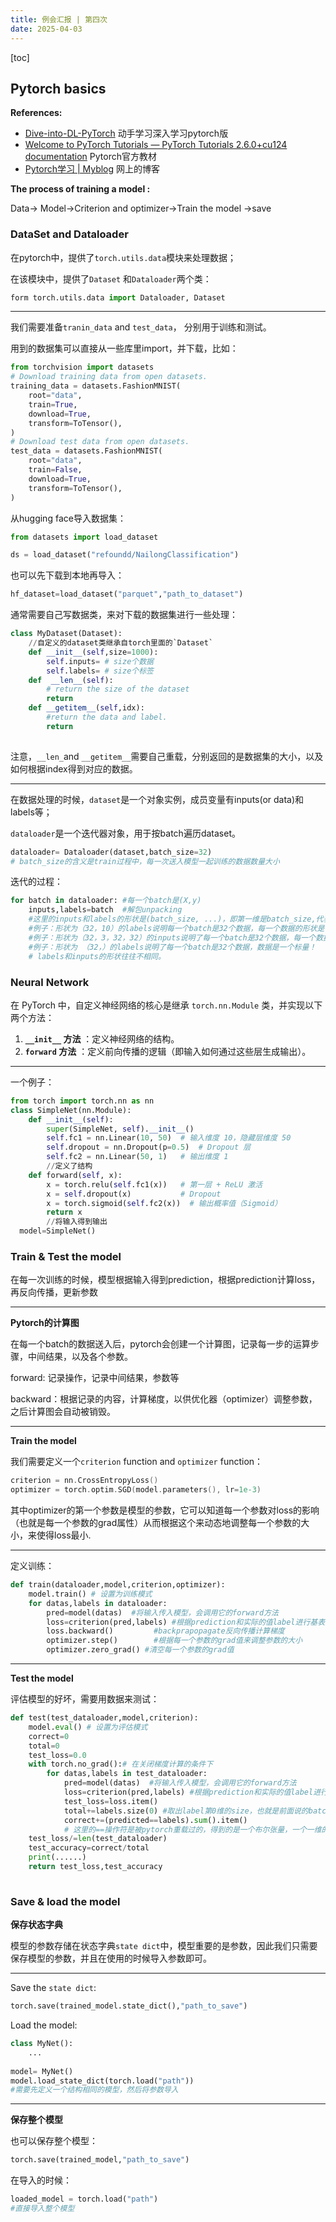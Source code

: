 ```yaml
---
title: 例会汇报 | 第四次
date: 2025-04-03
---
```


[toc]

## Pytorch basics

**References:** 

-   [Dive-into-DL-PyTorch](https://tangshusen.me/Dive-into-DL-PyTorch/) 动手学习深入学习pytorch版
-   [Welcome to PyTorch Tutorials — PyTorch Tutorials 2.6.0+cu124 documentation](https://pytorch.org/tutorials/) Pytorch官方教材
-   [Pytorch学习 | Myblog](https://yama-lei.top/posts/科研启蒙/Pytorch学习.html#tensor张量的创建) 网上的博客

**The process of training a model :**

Data-> Model->Criterion and optimizer->Train the model ->save

### DataSet and Dataloader

在pytorch中，提供了`torch.utils.data`模块来处理数据；

在该模块中，提供了`Dataset` 和`Dataloader`两个类：

```py
form torch.utils.data import Dataloader, Dataset
```

----

我们需要准备`tranin_data` and `test_data`， 分别用于训练和测试。

用到的数据集可以直接从一些库里import，并下载，比如：

```python
from torchvision import datasets
# Download training data from open datasets.
training_data = datasets.FashionMNIST(
    root="data",
    train=True,
    download=True,
    transform=ToTensor(),
)
# Download test data from open datasets.
test_data = datasets.FashionMNIST(
    root="data",
    train=False,
    download=True,
    transform=ToTensor(),
)
```

从hugging face导入数据集：

```py
from datasets import load_dataset

ds = load_dataset("refoundd/NailongClassification")
```

也可以先下载到本地再导入：

```python
hf_dataset=load_dataset("parquet","path_to_dataset")
```



通常需要自己写数据类，来对下载的数据集进行一些处理：

```py
class MyDataset(Dataset):
    //自定义的dataset类继承自torch里面的`Dataset`
    def __init__(self,size=1000):
        self.inputs= # size个数据
        self.labels= # size个标签
    def  __len__(self):
        # return the size of the dataset
        return 
    def __getitem__(self,idx):
    	#return the data and label.
    	return 
    
```

注意，`__len_`and `__getitem__`需要自己重载，分别返回的是数据集的大小，以及如何根据index得到对应的数据。



---

在数据处理的时候，`dataset`是一个对象实例，成员变量有inputs(or data)和labels等；

`dataloader`是一个迭代器对象，用于按batch遍历dataset。

```py
dataloader= Dataloader(dataset,batch_size=32)
# batch_size的含义是train过程中，每一次送入模型一起训练的数据数量大小
```

迭代的过程：

```py
for batch in dataloader: #每一个batch是(X,y)
	inputs,labels=batch  #解包unpacking
    #这里的inputs和labels的形状是(batch_size, ...)，即第一维是batch_size,代表有inputs/labels这个张量有batch_size个数据。之后的维数代表了每一个数据的特征
    #例子：形状为（32，10）的labels说明每一个batch是32个数据，每一个数据的形状是（10），即一个特征数为10的一位向量；
    #例子：形状为（32，3，32，32）的inputs说明了每一个batch是32个数据，每一个数据的形状是（3，32，32）;
    #例子：形状为 （32，）的labels说明了每一个batch是32个数据，数据是一个标量！
    # labels和inputs的形状往往不相同。
```



### Neural Network

在 PyTorch 中，自定义神经网络的核心是继承 `torch.nn.Module` 类，并实现以下两个方法：

1.  **`__init__` 方法** ：定义神经网络的结构。
2.  **`forward` 方法** ：定义前向传播的逻辑（即输入如何通过这些层生成输出）。

---

一个例子：

```py
from torch import torch.nn as nn
class SimpleNet(nn.Module):
    def __init__(self):
        super(SimpleNet, self).__init__()
        self.fc1 = nn.Linear(10, 50)  # 输入维度 10，隐藏层维度 50
        self.dropout = nn.Dropout(p=0.5)  # Dropout 层
        self.fc2 = nn.Linear(50, 1)   # 输出维度 1
		//定义了结构	
    def forward(self, x):	
        x = torch.relu(self.fc1(x))   # 第一层 + ReLU 激活
        x = self.dropout(x)           # Dropout
        x = torch.sigmoid(self.fc2(x))  # 输出概率值（Sigmoid）
        return x
    	//将输入得到输出
  model=SimpleNet()
```

### Train & Test the model

在每一次训练的时候，模型根据输入得到prediction，根据prediction计算loss，再反向传播，更新参数

---

**Pytorch的计算图**

在每一个batch的数据送入后，pytorch会创建一个计算图，记录每一步的运算步骤，中间结果，以及各个参数。

forward: 记录操作，记录中间结果，参数等

backward：根据记录的内容，计算梯度，以供优化器（optimizer）调整参数，之后计算图会自动被销毁。

---

**Train the model**

我们需要定义一个`criterion` function and `optimizer` function：

````cpp
criterion = nn.CrossEntropyLoss()
optimizer = torch.optim.SGD(model.parameters(), lr=1e-3)
````

其中optimizer的第一个参数是模型的参数，它可以知道每一个参数对loss的影响（也就是每一个参数的grad属性）从而根据这个来动态地调整每一个参数的大小，来使得loss最小.

---

定义训练：

```python
def train(dataloader,model,criterion,optimizer):
    model.train() # 设置为训练模式
    for datas,labels in dataloader:
        pred=model(datas)  #将输入传入模型，会调用它的forward方法
        loss=criterion(pred,labels) #根据prediction和实际的值label进行基表计算得到loss
        loss.backward() 		#backprapopagate反向传播计算梯度
        optimizer.step()		#根据每一个参数的grad值来调整参数的大小
        optimizer.zero_grad() #清空每一个参数的grad值
```

---

**Test the model**

评估模型的好坏，需要用数据来测试：

```py
def test(test_dataloader,model,criterion):
    model.eval() # 设置为评估模式
    correct=0
    total=0
    test_loss=0.0
    with torch.no_grad():# 在关闭梯度计算的条件下
    	for datas,labels in test_dataloader:
        	pred=model(datas)  #将输入传入模型，会调用它的forward方法
        	loss=criterion(pred,labels) #根据prediction和实际的值label进行基表计算得到loss
            test_loss=loss.item()
           	total+=labels.size(0) #取出label第0维的size，也就是前面说的batch
            correct+=(predicted==labels).sum().item()
            # 这里的==操作符是被pytorch重载过的，得到的是一个布尔张量，一个一维的、特征为batch_size的张量，即这个张量的内容是batch_size个true or false, 分别代表了predicted和labels里面每一个张量是否相等。
    test_loss/=len(test_dataloader)
    test_accuracy=correct/total
    print(......)
    return test_loss,test_accuracy
			
```



### Save & load the model

**保存状态字典**

模型的参数存储在状态字典`state dict`中，模型重要的是参数，因此我们只需要保存模型的参数，并且在使用的时候导入参数即可。

---

Save the `state dict`:

```py
torch.save(trained_model.state_dict(),"path_to_save")
```

Load the model:

```python
class MyNet():
    ...
    
model= MyNet()
model.load_state_dict(torch.load("path"))
#需要先定义一个结构相同的模型，然后将参数导入
```

---

**保存整个模型**

也可以保存整个模型：

```python
torch.save(trained_model,"path_to_save")
```

在导入的时候：

```python
loaded_model = torch.load("path")
#直接导入整个模型
```

